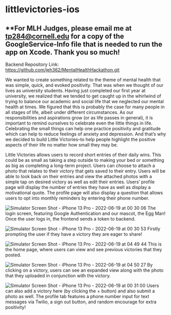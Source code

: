 # littlevictories-ios
## **For MLH Judges, please email me at tp284@cornell.edu for a copy of the GoogleService-Info file that is needed to run the app on Xcode. Thank you so much!

Backend Repository Link: https://github.com/jeh362/MentalHealthHackathon.git

We wanted to create something related to the theme of mental health that was simple, quick, and evoked positivity. That was when we thought of our lives as university students. Having just completed our first year at university, we realized that we tended to get caught up in the whirlwind of trying to balance our academic and social life that we neglected our mental health at times. We figured that this is probably the case for many people in all stages of life, albeit under different circumstances. As our responsibilities and aspirations grow (or as life passes in general), it is important to remind ourselves to celebrate even the little things in life. Celebrating the small things can help one practice positivity and gratitude which can help to reduce feelings of anxiety and depression. And that’s why we decided to build Little Victories–to help people highlight the positive aspects of their life no matter how small they may be. 

Little Victories allows users to record short entries of their daily wins. This could be as small as taking a step outside to making your bed or something as big as completing a long-term project. Users can choose to attach a photo that relates to their victory that gets saved to their entry. Users will be able to look back on their entries and view the attached photos with a simple tap on desired victory as well as edit their entries. Users’ profile page will display the number of entries they have as well as display a motivational quote. The profile page will also display a question that allows users to opt into monthly reminders by entering their phone number. 


![Simulator Screen Shot - iPhone 13 Pro - 2022-06-19 at 00 30 06](https://user-images.githubusercontent.com/100049615/174473642-d30d48aa-a521-4e69-95a8-c796974b96a9.png)
The login screen, featuring Google Authentication and our mascot, the Egg Man! Once the user logs in, the frontend sends a token to backend.

![Simulator Screen Shot - iPhone 13 Pro - 2022-06-19 at 00 30 53](https://user-images.githubusercontent.com/100049615/174473652-59d24a8a-4020-4884-954f-56e9a2753387.png)
Firstly prompting the user if they have a victory they are eager to share!

![Simulator Screen Shot - iPhone 13 Pro - 2022-06-19 at 04 49 44](https://user-images.githubusercontent.com/100049615/174473661-695974db-4e8e-4804-9bed-a543a21238d7.png)
This is the home page, where users can view and see previous victories that they posted.

![Simulator Screen Shot - iPhone 13 Pro - 2022-06-19 at 04 50 27](https://user-images.githubusercontent.com/100049615/174473678-0ea41c20-6149-4565-a932-9f79c7166a51.png)
By clicking on a victory, users can see an expanded view along with the photo that they uploaded in conjunction with the victory.

![Simulator Screen Shot - iPhone 13 Pro - 2022-06-19 at 00 31 00](https://user-images.githubusercontent.com/100049615/174473687-8b4da823-8f3a-41d4-a6b6-e9bcd91b0268.png)
Users can also add a victory here (by clicking the + button) and also submit a photo as well.
The profile tab features a phone number input for text messages via Twilio, a sign out button, and random encourage for extra positivity!


